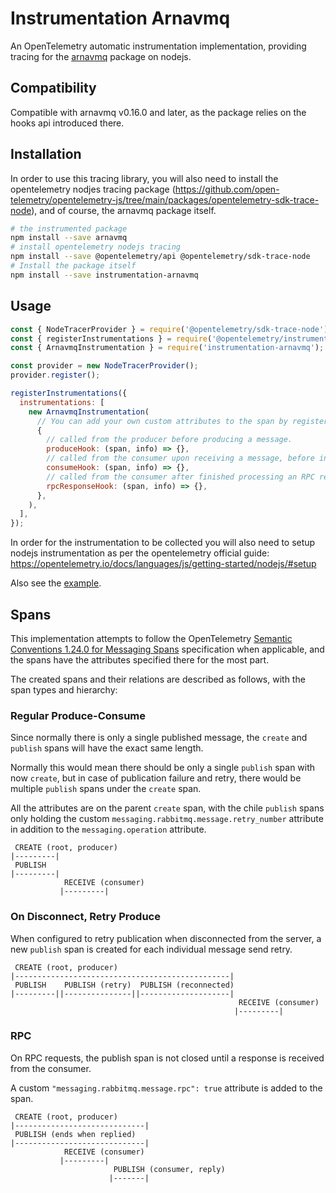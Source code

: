 # Instrumentation Arnavmq

An OpenTelemetry automatic instrumentation implementation, providing tracing for the [arnavmq](https://github.com/bringg/node-arnavmq) package on nodejs.

## Compatibility

Compatible with arnavmq v0.16.0 and later, as the package relies on the hooks api introduced there.

## Installation

In order to use this tracing library, you will also need to install the opentelemetry nodjes tracing package (<https://github.com/open-telemetry/opentelemetry-js/tree/main/packages/opentelemetry-sdk-trace-node>), and of course, the arnavmq package itself.

```bash
# the instrumented package
npm install --save arnavmq
# install opentelemetry nodejs tracing
npm install --save @opentelemetry/api @opentelemetry/sdk-trace-node
# Install the package itself
npm install --save instrumentation-arnavmq
```

## Usage

```javascript
const { NodeTracerProvider } = require('@opentelemetry/sdk-trace-node');
const { registerInstrumentations } = require('@opentelemetry/instrumentation');
const { ArnavmqInstrumentation } = require('instrumentation-arnavmq');

const provider = new NodeTracerProvider();
provider.register();

registerInstrumentations({
  instrumentations: [
    new ArnavmqInstrumentation(
      // You can add your own custom attributes to the span by registering a hook. Each hook is invoked with the relevant span and info about the operation. See the types for the info properties for each hook.
      {
        // called from the producer before producing a message.
        produceHook: (span, info) => {},
        // called from the consumer upon receiving a message, before invoking the "consume callback" on the message. The info includes various details about the message.
        consumeHook: (span, info) => {},
        // called from the consumer after finished processing an RPC request, before producing a reply. Called with info about both the request message and the reply message.
        rpcResponseHook: (span, info) => {},
      },
    ),
  ],
});
```

In order for the instrumentation to be collected you will also need to setup nodejs instrumentation as per the opentelemetry official guide:
<https://opentelemetry.io/docs/languages/js/getting-started/nodejs/#setup>

Also see the [example](example/index.ts).

## Spans

This implementation attempts to follow the OpenTelemetry [Semantic Conventions 1.24.0 for Messaging Spans](https://opentelemetry.io/docs/specs/semconv/messaging/messaging-spans/) specification when applicable, and the spans have the attributes specified there for the most part.

The created spans and their relations are described as follows, with the span types and hierarchy:

### Regular Produce-Consume

Since normally there is only a single published message, the `create` and `publish` spans will have the exact same length.

Normally this would mean there should be only a single `publish` span with now `create`, but in case of publication failure and retry, there would be multiple `publish` spans under the `create` span.

All the attributes are on the parent `create` span, with the chile `publish` spans only holding the custom `messaging.rabbitmq.message.retry_number` attribute in addition to the `messaging.operation` attribute.

```plain
 CREATE (root, producer)
|---------|
 PUBLISH
|---------|
            RECEIVE (consumer)
           |---------|
```

### On Disconnect, Retry Produce

When configured to retry publication when disconnected from the server, a new `publish` span is created for each individual message send retry.

```plain
 CREATE (root, producer)
|------------------------------------------------|
 PUBLISH    PUBLISH (retry)  PUBLISH (reconnected)
|---------||---------------||--------------------|
                                                   RECEIVE (consumer)
                                                  |---------|
```

### RPC

On RPC requests, the publish span is not closed until a response is received from the consumer.

A custom `"messaging.rabbitmq.message.rpc": true` attribute is added to the span.

```plaintext
 CREATE (root, producer)
|-----------------------------|
 PUBLISH (ends when replied)
|-----------------------------|
            RECEIVE (consumer)
           |---------|
                       PUBLISH (consumer, reply)
                      |-------|
```
